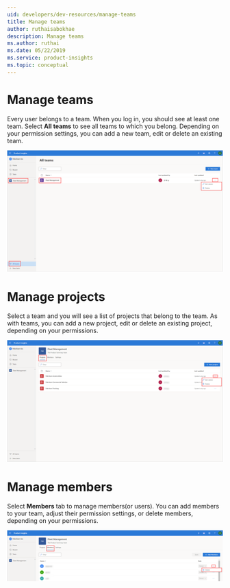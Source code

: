```yaml
---
uid: developers/dev-resources/manage-teams
title: Manage teams
author: ruthaisabokhae
description: Manage teams
ms.author: ruthai
ms.date: 05/22/2019
ms.service: product-insights
ms.topic: conceptual
---
```


# Manage teams

Every user belongs to a team. When you log in, you should see at least one team. Select **All teams** to see all teams to which you belong. Depending on your permission settings, you can add a new team, edit or delete an existing team. 

![Manage teams](../images/dev-resources/Manage-teams.png)

# Manage projects 

Select a team and you will see a list of projects that belong to the team. As with teams, you can add a new project, edit or delete an existing project, depending on your permissions. 

![Manage projects](../images/dev-resources/Manage-projects.png)

# Manage members

Select **Members** tab to manage members(or users). You can add members to your team, adjust their permission settings, or delete members, depending on your permissions. 

![Manage members](../images/dev-resources/Manage-members.png)
